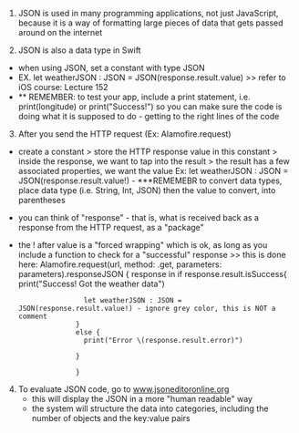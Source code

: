 <!-- JSON - JavaScript Object Notation --> 

1. JSON is used in many programming applications, not just JavaScript, because it is a way of formatting large pieces of data that gets passed around on the internet 

2. JSON is also a data type in Swift 
  - when using JSON, set a constant with type JSON
  - EX. let weatherJSON : JSON = JSON(response.result.value) >> refer to iOS course: Lecture 152  
  - ** REMEMBER: to test your app, include a print statement, i.e. print(longitude) or print("Success!") so you can make sure the code is doing what it is supposed to do - getting to the right lines of the code 
  
3. After you send the HTTP request (Ex: Alamofire.request)
  - create a constant > store the HTTP response value in this constant > inside the response, we want to tap into the result > the result has a few associated properties, we want the value
    Ex: let weatherJSON : JSON = JSON(response.result.value!) - ***REMEMEBR to convert data types, place data type (i.e. String, Int, JSON) then the value to convert, into parentheses
  - you can think of "response" - that is, what is received back as a response from the HTTP request, as a "package" 
  - the ! after value is a "forced wrapping" which is ok, as long as you include a function to check for a "successful" response >> this is done here: 
                  Alamofire.request(url, method: .get, parameters: parameters).responseJSON {
                    response in
                      if response.result.isSuccess{
                        print("Success! Got the weather data")
                      
                        let weatherJSON : JSON = JSON(response.result.value!) - ignore grey color, this is NOT a comment
                      }
                      else {
                        print("Error \(response.result.error)")
                        
                      }
                      
                      }
4. To evaluate JSON code, go to www.jsoneditoronline.org
   - this will display the JSON in a more "human readable" way 
   - the system will structure the data into categories, including the number of objects and the key:value pairs 